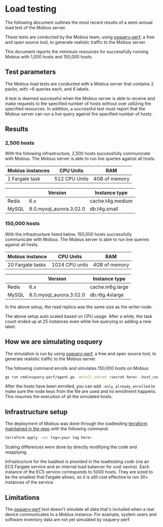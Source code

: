 # Load testing

The following document outlines the most recent results of a semi-annual load test of the Mobius server.

These tests are conducted by the Mobius team, using [osquery-perf](https://github.com/notawar/mobius/tree/main/cmd/osquery-perf); a free and open source tool, to generate realistic traffic to the Mobius server.

This document reports the minimum resources for successfully running Mobius with 1,000 hosts and 150,000 hosts.

## Test parameters

The Mobius load tests are conducted with a Mobius server that contains 2 packs, with ~6 queries each, and 6 labels.

A test is deemed successful when the Mobius server is able to receive and make requests to the specified number of hosts without over utilizing the specified resources. In addition, a successful test must report that the Mobius server can run a live query against the specified number of hosts.

## Results

### 2,500 hosts

With the following infrastructure, 2,500 hosts successfully communicate with Mobius. The Mobius server is able to run live queries against all hosts.

| Mobius instances | CPU Units     | RAM           |
|-----------------|---------------|---------------|
| 1 Fargate task  | 512 CPU Units | 4GB of memory |

| &#8203; | Version                 | Instance type    |
|---------|-------------------------|------------------|
| Redis   | 6.x                     | cache.t4g.medium |
| MySQL   | 8.0.mysql_aurora.3.02.0 | db.t4g.small     |

### 150,000 hosts

With the infrastructure listed below, 150,000 hosts successfully communicate with Mobius. The Mobius server is able to run live queries against all hosts.

| Mobius instance   | CPU Units      | RAM           |
|------------------|----------------|---------------|
| 20 Fargate tasks | 1024 CPU units | 4GB of memory |

| &#8203; | Version                 | Instance type   |
|---------|-------------------------|-----------------|
| Redis   | 6.x                     | cache.m6g.large |
| MySQL   | 8.0.mysql_aurora.3.02.0 | db.r6g.4xlarge  |

In the above setup, the read replica was the same size as the writer node.

The above setup auto scaled based on CPU usage. After a while, the task count ended up at 25 instances even while live querying or adding a new label.

## How we are simulating osquery

The simulation is run by using [osquery-perf](https://github.com/notawar/mobius/tree/main/cmd/osquery-perf), a free and open source tool, to generate realistic traffic to the Mobius server.

The following command enrolls and simulates 150,000 hosts on Mobius:

```bash
go run cmd/osquery-perf/agent.go -enroll_secret <secret here> -host_count 150000 -server_url <server URL here> -node_key_file nodekeys
```

After the hosts have been enrolled, you can add `-only_already_enrolled` to make sure the node keys from the file are used and no enrollment happens. This resumes the execution of all the simulated hosts.

## Infrastructure setup

The deployment of Mobius was done through the loadtesting [terraform maintained in the repo](https://github.com/notawar/mobius/tree/main/infrastructure/loadtesting/terraform) with the following command:

```bash
terraform apply -var tag=<your tag here>
```

Scaling differences were done by directly modifying the code and reapplying.

Infrastructure for the loadtest is provided in the loadtesting code (via an ECS Fargate service and an internal load balancer for cost savins). Each instance of the ECS service corresponds to 5000 hosts.
They are sized to be the smallest that Fargate allows, so it is still cost effective to run 30+ instances of the service.

## Limitations

The [osquery-perf](https://github.com/notawar/mobius/tree/main/cmd/osquery-perf) tool doesn't simulate all data that's included when a real device communicates to a Mobius instance. For example, system users and software inventory data are not yet simulated by osquery-perf.

<meta name="maintainedBy" value="lukeheath">
<meta name="description" value="This page outlines the most recent results of a semi-annual load test of the Mobius server.">
